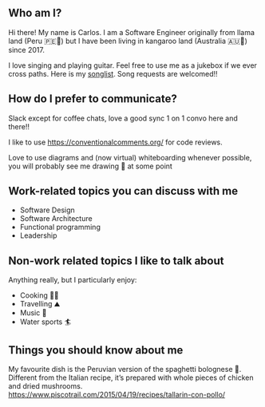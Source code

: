 ## Who am I?

Hi there! My name is Carlos. I am a Software Engineer originally from llama land (Peru 🇵🇪🦙) but I have been living in kangaroo land (Australia 🇦🇺🦘) since 2017.

I love singing and playing guitar. Feel free to use me as a jukebox if we ever cross paths. Here is my [songlist](https://www.notion.so/03308460048149d888714845ab35a7a7?pvs=21). Song requests are welcomed!!

## How do I prefer to communicate?

Slack except for coffee chats, love a good sync 1 on 1 convo here and there!!

I like to use https://conventionalcomments.org/ for code reviews.

Love to use diagrams and (now virtual) whiteboarding whenever possible, you will probably see me drawing 🎨 at some point 

## Work-related topics you can discuss with me

- Software Design
- Software Architecture
- Functional programming
- Leadership

## Non-work related topics I like to talk about

Anything really, but I particularly enjoy:

- Cooking 👨‍🍳
- Travelling ⛰️
- Music 🎵
- Water sports 🏄

## Things you should know about me

My favourite dish is the Peruvian version of the spaghetti bolognese 🍝. Different from the Italian recipe, it’s prepared with whole pieces of chicken and dried mushrooms.
https://www.piscotrail.com/2015/04/19/recipes/tallarin-con-pollo/
